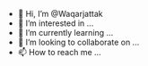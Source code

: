 - 👋 Hi, I’m @Waqarjattak
- 👀 I’m interested in ...
- 🌱 I’m currently learning ...
- 💞️ I’m looking to collaborate on ...
- 📫 How to reach me ...

<!---
Waqarjattak/Waqarjattak is a ✨ special ✨ repository because its `README.md` (this file) appears on your GitHub profile.
You can click the Preview link to take a look at your changes.
--->
